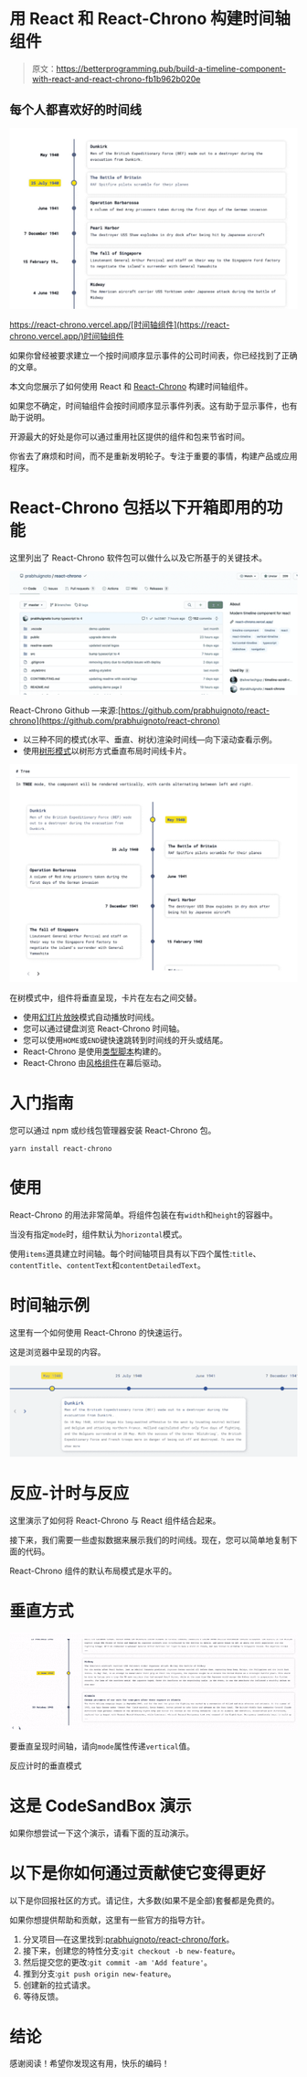 # 用 React 和 React-Chrono 构建时间轴组件

> 原文：<https://betterprogramming.pub/build-a-timeline-component-with-react-and-react-chrono-fb1b962b020e>

## 每个人都喜欢好的时间线

![](img/c89150253a011068af8c7c2f15e77f25.png)

https://react-chrono.vercel.app/[时间轴组件](https://react-chrono.vercel.app/)时间轴组件

如果你曾经被要求建立一个按时间顺序显示事件的公司时间表，你已经找到了正确的文章。

本文向您展示了如何使用 React 和 [React-Chrono](https://github.com/prabhuignoto/react-chrono) 构建时间轴组件。

如果您不确定，时间轴组件会按时间顺序显示事件列表。这有助于显示事件，也有助于说明。

开源最大的好处是你可以通过重用社区提供的组件和包来节省时间。

你省去了麻烦和时间，而不是重新发明轮子。专注于重要的事情，构建产品或应用程序。

# React-Chrono 包括以下开箱即用的功能

这里列出了 React-Chrono 软件包可以做什么以及它所基于的关键技术。

![](img/8e97be1d0c902166e2b45dc4afbe7141.png)

React-Chrono Github —来源:[https://github.com/prabhuignoto/react-chrono](https://github.com/prabhuignoto/react-chrono)

*   以三种不同的模式(水平、垂直、树状)渲染时间线—向下滚动查看示例。
*   使用[树形模式](https://react-chrono.vercel.app/#tree-mode)以树形方式垂直布局时间线卡片。

![](img/ab2b8b39e2f6bf7f4437c56af4f9ed0f.png)

在树模式中，组件将垂直呈现，卡片在左右之间交替。

*   使用[幻灯片放映](https://react-chrono.vercel.app/#slideshow)模式自动播放时间线。
*   您可以通过键盘浏览 React-Chrono 时间轴。
*   您可以使用`HOME`或`END`键快速跳转到时间线的开头或结尾。
*   React-Chrono 是使用[类型脚本](https://www.typescriptlang.org/)构建的。
*   React-Chrono 由[风格组件](https://styled-components.com/)在幕后驱动。

# 入门指南

您可以通过 npm 或纱线包管理器安装 React-Chrono 包。

```
yarn install react-chrono
```

# 使用

React-Chrono 的用法非常简单。将组件包装在有`width`和`height`的容器中。

当没有指定`mode`时，组件默认为`horizontal`模式。

使用`items`道具建立时间轴。每个时间轴项目具有以下四个属性:`title`、`contentTitle`、`contentText`和`contentDetailedText`。

# 时间轴示例

这里有一个如何使用 React-Chrono 的快速运行。

这是浏览器中呈现的内容。

![](img/5ebfc573dcbc50fb0214743aebb02f13.png)

# 反应-计时与反应

这里演示了如何将 React-Chrono 与 React 组件结合起来。

接下来，我们需要一些虚拟数据来展示我们的时间线。现在，您可以简单地复制下面的代码。

React-Chrono 组件的默认布局模式是水平的。

# 垂直方式

![](img/4aa75452eb13d1716188116f2945fbcc.png)

要垂直呈现时间轴，请向`mode`属性传递`vertical`值。

反应计时的垂直模式

# 这是 CodeSandBox 演示

如果你想尝试一下这个演示，请看下面的互动演示。

# 以下是你如何通过贡献使它变得更好

以下是你回报社区的方式。请记住，大多数(如果不是全部)套餐都是免费的。

如果你想提供帮助和贡献，这里有一些官方的指导方针。

1.  分叉项目—在这里找到:[prabhuignoto/react-chrono/fork](https://github.com/prabhuignoto/react-chrono/fork)。
2.  接下来，创建您的特性分支:`git checkout -b new-feature`。
3.  然后提交您的更改:`git commit -am 'Add feature'`。
4.  推到分支:`git push origin new-feature`。
5.  创建新的拉式请求。
6.  等待反馈。

# 结论

感谢阅读！希望你发现这有用，快乐的编码！
